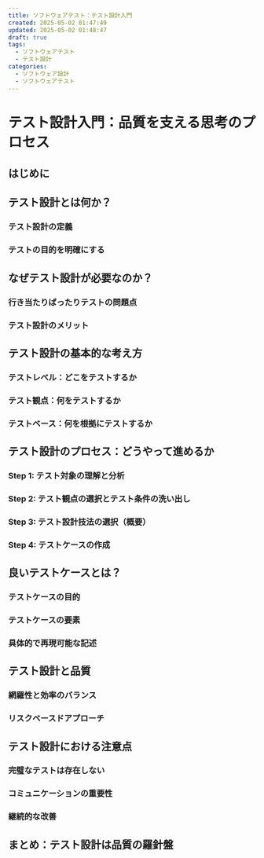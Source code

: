 ```yaml
---
title: ソフトウェアテスト：テスト設計入門
created: 2025-05-02 01:47:49
updated: 2025-05-02 01:48:47
draft: true
tags:
  - ソフトウェアテスト
  - テスト設計
categories:
  - ソフトウェア設計
  - ソフトウェアテスト
---
```


# テスト設計入門：品質を支える思考のプロセス

## はじめに

## テスト設計とは何か？

### テスト設計の定義

### テストの目的を明確にする

## なぜテスト設計が必要なのか？

### 行き当たりばったりテストの問題点

### テスト設計のメリット

## テスト設計の基本的な考え方

### テストレベル：どこをテストするか

### テスト観点：何をテストするか

### テストベース：何を根拠にテストするか

## テスト設計のプロセス：どうやって進めるか

### Step 1: テスト対象の理解と分析

### Step 2: テスト観点の選択とテスト条件の洗い出し

### Step 3: テスト設計技法の選択（概要）

### Step 4: テストケースの作成

## 良いテストケースとは？

### テストケースの目的

### テストケースの要素

### 具体的で再現可能な記述

## テスト設計と品質

### 網羅性と効率のバランス

### リスクベースドアプローチ

## テスト設計における注意点

### 完璧なテストは存在しない

### コミュニケーションの重要性

### 継続的な改善

## まとめ：テスト設計は品質の羅針盤
